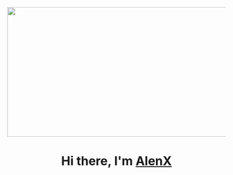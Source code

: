<div align="center">
  <img width="1400px" height="300px" src="https://i.pinimg.com/originals/fa/3a/6c/fa3a6cb112638bdda62973e635349fdc.png"/>
</div>

<h1 align="center"><span class="hi">Hi there, </span><span class="name">I'm</span> <a class="hi" href="https://github.com/Elkhan2003" target="_blank">AlenX</a> 



